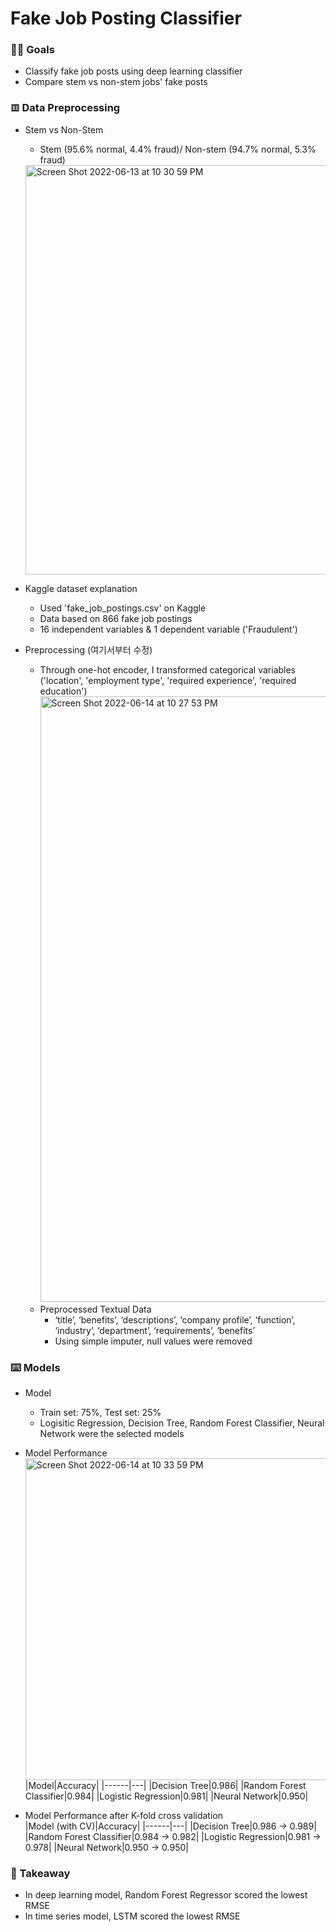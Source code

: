 # Fake Job Posting Classifier

### 🙋‍♂️ Goals
- Classify fake job posts using deep learning classifier
- Compare stem vs non-stem jobs' fake posts 

### 𝌞 Data Preprocessing
* Stem vs Non-Stem 
  - Stem (95.6% normal, 4.4% fraud)/ Non-stem (94.7% normal, 5.3% fraud)
                                                                             
   <img width="655" alt="Screen Shot 2022-06-13 at 10 30 59 PM" src="https://user-images.githubusercontent.com/98932859/173364929-9b46d157-44f8-430c-ac26-4bf4d0972210.png">  
* Kaggle dataset explanation   
  - Used 'fake_job_postings.csv' on Kaggle
  - Data based on 866 fake job postings
  - 16 independent variables & 1 dependent variable ('Fraudulent')
* Preprocessing (여기서부터 수정)
  - Through one-hot encoder, I transformed categorical variables ('location', 'employment type', 'required experience', 'required education')
     <img width="969" alt="Screen Shot 2022-06-14 at 10 27 53 PM" src="https://user-images.githubusercontent.com/98932859/173588765-d0a5d360-f72f-4aca-b84b-e07a50de586c.png">
  - Preprocessed Textual Data
     + ‘title’, ‘benefits’, ‘descriptions’, ‘company profile’, ‘function’, ‘industry’, ‘department’, ‘requirements’, ‘benefits’
     + Using simple imputer, null values were removed 
    
### ⌨️ Models
* Model
  - Train set: 75%, Test set: 25%
  - Logisitic Regression, Decision Tree, Random Forest Classifier, Neural Network were the selected models
    
* Model Performance  
    <img width="515" alt="Screen Shot 2022-06-14 at 10 33 59 PM" src="https://user-images.githubusercontent.com/98932859/173589965-90edb809-bac9-4fcf-8ad9-f9da33993e9e.png">  
      |Model|Accuracy|
    |------|---|
    |Decision Tree|0.986|
    |Random Forest Classifier|0.984|
    |Logistic Regression|0.981|
    |Neural Network|0.950|
* Model Performance after K-fold cross validation    
     |Model (with CV)|Accuracy|
    |------|---|
    |Decision Tree|0.986 → 0.989|
    |Random Forest Classifier|0.984 → 0.982|
    |Logistic Regression|0.981 → 0.978|
    |Neural Network|0.950 → 0.950| 
### 📍 Takeaway
* In deep learning model, Random Forest Regressor scored the lowest RMSE
* In time series model, LSTM scored the lowest RMSE

